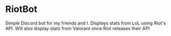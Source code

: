 # RiotBot
Simple Discord bot for my friends and I. Displays stats from LoL using Riot's API. Will also display stats from Valorant once Riot releases their API
